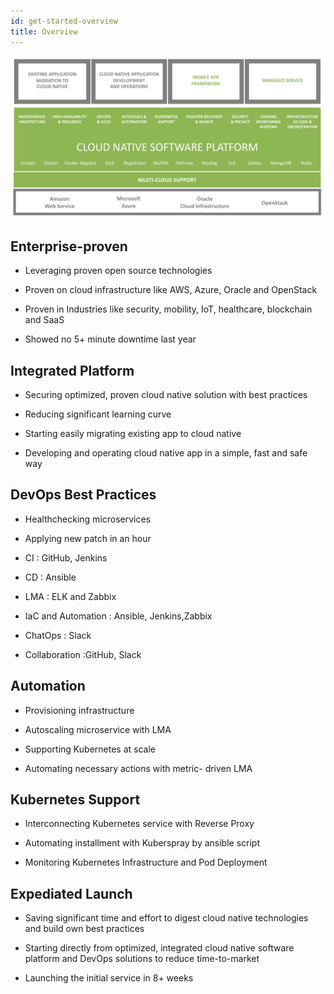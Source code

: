 ```yaml
---
id: get-started-overview
title: Overview
---
```


![Turple Overview](/guide/img/turple02.png)


## Enterprise-proven

- Leveraging proven open source technologies

- Proven on cloud infrastructure like AWS, Azure, Oracle and OpenStack

- Proven in Industries like security, mobility, IoT, healthcare, blockchain and SaaS

- Showed no 5+ minute downtime last year

## Integrated Platform

- Securing optimized, proven cloud native solution with best practices

- Reducing significant learning curve

- Starting easily migrating existing app to cloud native

- Developing and operating cloud native app in a simple, fast and safe way

## DevOps Best Practices

- Healthchecking microservices

- Applying new patch in an hour

- CI : GitHub, Jenkins

- CD : Ansible

- LMA : ELK and Zabbix

- IaC and Automation : Ansible, Jenkins,Zabbix

- ChatOps : Slack

- Collaboration :GitHub, Slack

## Automation

- Provisioning infrastructure

- Autoscaling microservice with LMA

- Supporting Kubernetes at scale

- Automating necessary actions with metric- driven LMA

## Kubernetes Support

- Interconnecting Kubernetes service with Reverse Proxy

- Automating installment with Kuberspray by ansible script

- Monitoring Kubernetes Infrastructure and Pod Deployment

## Expediated Launch

- Saving significant time and effort to digest cloud native technologies and build own best practices

- Starting directly from optimized, integrated cloud native software platform and DevOps solutions to reduce time-to-market

- Launching the initial service in 8+ weeks